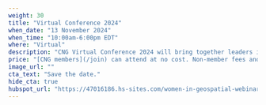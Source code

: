 ```yaml
---
weight: 30
title: "Virtual Conference 2024"
when_date: "13 November 2024"
when_time: "10:00am-6:00pm EDT"
where: "Virtual"
description: "CNG Virtual Conference 2024 will bring together leaders in cloud-native geospatial to share and discuss the latest advancements and emerging trends in geospatial technology. Join us and get a peek into the future of our community."
price: "[CNG members](/join) can attend at no cost. Non-member fees and sponsorship opportunities will be shared here soon."
image_url: ""
cta_text: "Save the date."
hide_cta: true
hubspot_url: "https://47016186.hs-sites.com/women-in-geospatial-webinar"
---
```




